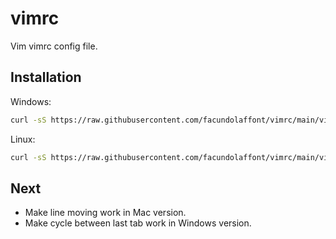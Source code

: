 # vimrc

Vim vimrc config file.

## Installation

Windows:
```sh
curl -sS https://raw.githubusercontent.com/facundolaffont/vimrc/main/vimrc > $HOME\vimfiles\vimrc
```
Linux:
```sh
curl -sS https://raw.githubusercontent.com/facundolaffont/vimrc/main/vimrc > $HOME/.vimrc
```
## Next
+ Make line moving work in Mac version.
+ Make cycle between last tab work in Windows version.
